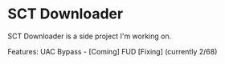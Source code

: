 # SCT Downloader
SCT Downloader is a side project I'm working on.

Features:
UAC Bypass - [Coming]
FUD [Fixing] (currently 2/68)

